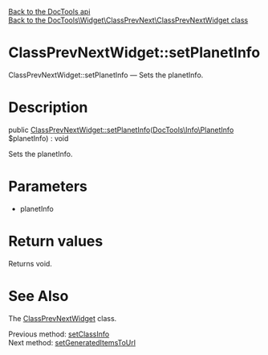 [Back to the DocTools api](https://github.com/lingtalfi/DocTools/blob/master/doc/api/DocTools.md)<br>
[Back to the DocTools\Widget\ClassPrevNext\ClassPrevNextWidget class](https://github.com/lingtalfi/DocTools/blob/master/doc/api/DocTools/Widget/ClassPrevNext/ClassPrevNextWidget.md)


ClassPrevNextWidget::setPlanetInfo
================



ClassPrevNextWidget::setPlanetInfo — Sets the planetInfo.




Description
================


public [ClassPrevNextWidget::setPlanetInfo](https://github.com/lingtalfi/DocTools/blob/master/doc/api/DocTools/Widget/ClassPrevNext/ClassPrevNextWidget/setPlanetInfo.md)([DocTools\Info\PlanetInfo](https://github.com/lingtalfi/DocTools/blob/master/doc/api/DocTools/Info/PlanetInfo.md) $planetInfo) : void




Sets the planetInfo.




Parameters
================


- planetInfo

    


Return values
================

Returns void.







See Also
================

The [ClassPrevNextWidget](https://github.com/lingtalfi/DocTools/blob/master/doc/api/DocTools/Widget/ClassPrevNext/ClassPrevNextWidget.md) class.

Previous method: [setClassInfo](https://github.com/lingtalfi/DocTools/blob/master/doc/api/DocTools/Widget/ClassPrevNext/ClassPrevNextWidget/setClassInfo.md)<br>Next method: [setGeneratedItemsToUrl](https://github.com/lingtalfi/DocTools/blob/master/doc/api/DocTools/Widget/ClassPrevNext/ClassPrevNextWidget/setGeneratedItemsToUrl.md)<br>

